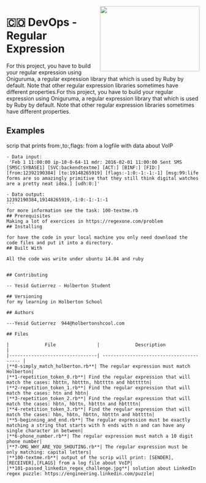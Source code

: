 <p>
<img width="260" height="170" src="https://davidjohncoleman.com/wp-djc/wp-content/uploads/2017/06/HBTN-Borderless-CMYK-Logo-Vertical-Color-Black@1200ppi-300x236.png" align="right" >
</p>





# :colombia: DevOps -Regular Expression                                         
For this project, you have to build your regular expression using Oniguruma, a regular expression library that which is used by Ruby by default. Note that other regular expression libraries sometimes have different properties.For this project, you have to build your regular expression using Oniguruma, a regular expression library that which is used by Ruby by default. Note that other regular expression libraries sometimes have different properties.
## Examples                                                                     
scrip that prints from:,to:,flags: from a logfile with data about VoIP
````
- Data input:
 'Feb 1 11:00:00 ip-10-0-64-11 mdr: 2016-02-01 11:00:00 Sent SMS [SMSC:SYBASE1] [SVC:backendtextme] [ACT:] [BINF:] [FID:] [from:12392190384] [to:19148265919] [flags:-1:0:-1:-1:-1] [msg:99:life forms are so amazingly primitive that they still think digital watches are a pretty neat idea.] [udh:0:]'

- Data output:
12392190384,19148265919,-1:0:-1:-1:-1
```
for more information see the task: 100-textme.rb                                
## Prerequisites
Making a lot of exercices in https://regexone.com/problem                                           
## Installing

for have the code in your local machine you only need download the code files and put it into a directory.
## Built With

All the code was write under ubuntu 14.04 and ruby                              


## Contributing

-- Yesid Gutierrez - Holberton Student                                          

## Versioning
for my learning in Holberton School

## Authors

---Yesid Gutierrez  944@holbertonshcool.com                                    
                                                                               
## Files

|             File               |             Description                  |
|--------------------------------| ---------------------------------------- |
|**0-simply_match_holberton.rb**| The regular expression must match Holberton|
|**1-repetition_token_0.rb**| Find the regular expression that will match the cases: hbttn, hbtttn, hbttttn and hbtttttn|
|**2-repetition_token_1.rb**| Find the regular expression that will match the cases: htn and hbtn|
|**3-repetition_token_2.rb**| Find the regular expression that will match the cases: hbtn, hbttn, hbtttn and hbttttn|
|**4-retetition_token_3.rb**| Find the regular expression that will match the cases: hbn, hbtn, hbttn, hbtttn and hbttttn|
|**5-beginning_and_end.rb**| The regular expression must be exactly matching a string that starts with h ends with n and can have any single character in between|
|**6-phone_number.rb**| The regular expression must match a 10 digit phone number|
|**7-OMG_WHY_ARE_YOU_SHOUTING.rb**| The regular expression must be only matching: capital letters|
|**100-textme.rb**| output of the scrip will print: [SENDER],[RECEIVER],[FLAGS] from a log file about VoIP|
|**101-passed_linkedin_regex_challenge.jpg**| solution about LinkedIn regex puzzle: https://engineering.linkedin.com/puzzle|